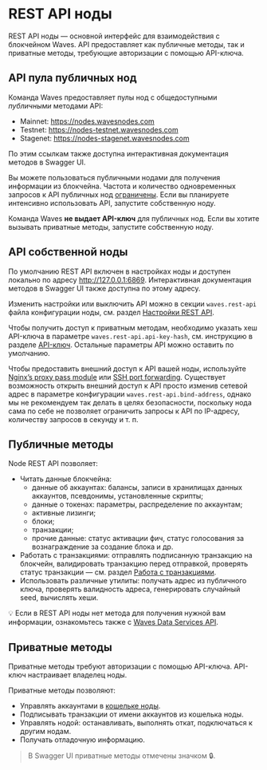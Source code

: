# REST API ноды

REST API ноды — основной интерфейс для взаимодействия с блокчейном Waves. API предоставляет как публичные методы, так и приватные методы, требующие авторизации с помощью API-ключа.

## API пула публичных нод

Команда Waves предоставляет пулы нод с общедоступными *публичными* методами API:

* Mainnet: <https://nodes.wavesnodes.com>
* Testnet: <https://nodes-testnet.wavesnodes.com>
* Stagenet: <https://nodes-stagenet.wavesnodes.com>

По этим ссылкам также доступна интерактивная документация методов в Swagger UI.

Вы можете пользоваться публичными нодами для получения информации из блокчейна. Частота и количество одновременных запросов к API публичных нод [ограничены](/ru/waves-node/api-limitations-of-the-pool-of-public-nodes). Если вы планируете интенсивно использовать API, запустите собственную ноду.

Команда Waves **не выдает API-ключ** для публичных нод. Если вы хотите вызывать приватные методы, запустите собственную ноду.

## API собственной ноды

По умолчанию REST API включен в настройках ноды и доступен локально по адресу <http://127.0.0.1:6869>. Интерактивная документация методов в Swagger UI также доступна по этому адресу.

Изменить настройки или выключить API можно в секции `waves.rest-api` файла конфигурации ноды, см. раздел [Настройки REST API](/ru/waves-node/node-configuration#настройки-rest-api).

Чтобы получить доступ к приватным методам, необходимо указать хеш API-ключа в параметре `waves.rest-api.api-key-hash`, см. инструкцию в разделе [API-ключ](/ru/waves-node/node-api). Остальные параметры API можно оставить по умолчанию.

Чтобы предоставить внешний доступ к API вашей ноды, используйте [Nginx’s proxy pass module](http://nginx.org/ru/docs/http/ngx_http_proxy_module.html) или [SSH port forwarding](https://blog.trackets.com/2014/05/17/ssh-tunnel-local-and-remote-port-forwarding-explained-with-examples.html). Существует возможность открыть внешний доступ к API просто изменив сетевой адрес в параметре конфигурации `waves.rest-api.bind-address`, однако мы не рекомендуем так делать в целях безопасности, поскольку нода сама по себе не позволяет ограничить запросы к API по IP-адресу, количеству запросов в секунду и т. п.

## Публичные методы

Node REST API позволяет:

* Читать данные блокчейна:
   * данные об аккаунтах: балансы, записи в хранилищах данных аккаунтов, псевдонимы, установленные скрипты;
   * данные о токенах: параметры, распределение по аккаунтам;
   * активные лизинги;
   * блоки;
   * транзакции;
   * прочие данные: статус активации фич, статус голосования за вознаграждение за создание блока и др.
* Работать с транзакциями: отправлять подписанную транзакцию на блокчейн, валидировать транзакцию перед отправкой, проверять статус транзакции — см. раздел [Работа с транзакциями](/ru/waves-node/node-api/transactions).
* Использовать различные утилиты: получать адрес из публичного ключа, проверять валидность адреса, генерировать случайный seed, вычислять хеши.

:bulb: Если в REST API ноды нет метода для получения нужной вам информации, ознакомьтесь также с [Waves Data Services API](/ru/building-apps/waves-api-and-sdk/waves-data-service-api).

## Приватные методы

Приватные методы требуют авторизации с помощью API-ключа. API-ключ настраивает владелец ноды.

Приватные методы позволяют:

* Управлять аккаунтами в [кошельке ноды](/ru/waves-node/how-to-work-with-node-wallet).
* Подписывать транзакции от имени аккаунтов из кошелька ноды.
* Управлять нодой: останавливать, выполнять откат, подключаться к другим нодам.
* Получать отладочную информацию.

> В Swagger UI приватные методы отмечены значком 🔒.
